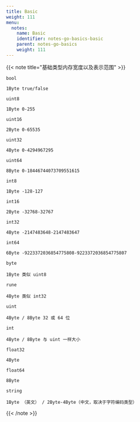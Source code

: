 ```yaml
---
title: Basic
weight: 111
menu:
  notes:
    name: Basic
    identifier: notes-go-basics-basic
    parent: notes-go-basics
    weight: 111
---
```


<!-- Basic Type -->

{{< note title="基础类型内存宽度以及表示范围" >}}

`bool`
```
1Byte true/false
```
`uint8`
```
1Byte 0-255
```
`uint16`
```
2Byte 0-65535
```
`uint32`
```
4Byte 0-4294967295
```
`uint64`
```
8Byte 0-18446744073709551615
```

`int8`
```
1Byte -128-127
```
`int16`
```
2Byte -32768-32767
```
`int32`
```
4Byte -2147483648-2147483647
```
`int64`
```
6Byte -9223372036854775808-9223372036854775807
```
`byte`
```
1Byte 类似 uint8
```
`rune`
```
4Byte 类似 int32
```
`uint`
```
4Byte / 8Byte 32 或 64 位
```
`int`
```
4Byte / 8Byte 与 uint 一样大小
```
`float32`
```
4Byte
```
`float64`
```
8Byte
```
`string`
```
1Byte （英文） / 2Byte-4Byte（中文，取决于字符编码类型）
```

{{< /note >}}


